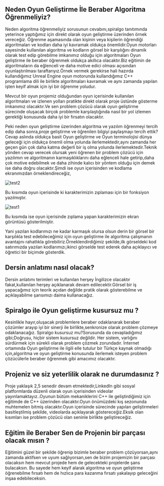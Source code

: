 ## Neden Oyun Geliştirme İle Beraber Algoritma Öğrenmeliyiz?

Neden algoritma öğrenmeliyiz sorusunun cevabını,spiralgo tanıtımında
yeterince yaptığımız için direkt olarak oyun geliştirme üzerinden örnek
vereceğiz. Öğrenme aşamasında olan kişinin veya kişilerin öğrendiği
algoritmaları ve kodları daha iyi kavramak oldukça önemlidir.Oyun
motorları sayesinde kullanılan algoritma ve kodların görsel bir
karşılığını dinamik olarak test edip görebilme imkanımız olduğu için
algoritmaları Oyun geliştirme ile beraber öğrenmek oldukça akıllıca
olacaktır.Biz eğitimin de algoritmaların da eğlenceli ve daha motive
edici olması açısından oyunlaştırılması taraftarıyız.Örnek vermek
gerekirse hali hazırda kullandığımız Unreal Engine oyun motorunda
kullandığımız C++ programlama dili ile birlikte algoritmaları kavramak
ve aynı zamanda yapılan işten keyif almak için iyi bir öğrenme yoludur.

Mevcut bir oyun projemiz olduğundan oyun içerisinde kullanılan
algoritmaları ve izlenen yolları pratikte direkt olarak proje üstünde
gösterme imkanımız olacaktır.Ve sen problem çözücü olarak oyun
geliştirme sürecinde oluşacak birçok problemle karşılaştığında nasıl
bir yol izlemen gerektiği konusunda daha iyi bir fırsatın olacaktır.

Peki neden oyun geliştirme üzerinden algoritma ve yazılım öğrenmeyi
tercih edip daha sonra,proje geliştirme ve öğrenilen bilgiyi paylaşmayı
tercih ettik?Cevap aslında oldukça basit Oyun geliştirme ve Oyun
terminolojisi dünya geleceği için oldukça önemli olma yolunda
ilerlemektedir,aynı zamanda her geçen gün çok daha katma değerli bir iş
olma yolunda ilerlemektedir.Teknik yönden cevap verecek olursak yeni
öğrenen bir problem çözücü için yazılımın ve algoritmanın
karmaşıklıklarını daha eğlenceli hale getirip,daha çok motive edebilmek
ve daha zihinde kalıcı bir yöntem olduğu için demek ise daha doğru
olacaktır.Şimdi ise oyun içerisinden ve kodlama ekranımızdan örneklendireceğiz,

![test2](https://user-images.githubusercontent.com/53279903/131217402-76d97813-544f-4142-bab6-df9bda6c1640.png)

Bu kısımda oyun içerisinde ki karakterimizin zıplaması için bir fonksiyon yazılmıştır.

![test1](https://user-images.githubusercontent.com/53279903/131217406-78fdf39d-2ee1-426a-bb60-819a6b2f4c7c.png)

Bu kısımda ise oyun içerisinde zıplama yapan karakterimizin ekran
görüntüsü gösterilmiştir.

Yani yazılan kodlarımızı ne kadar karmaşık olursa olsun derin bir görsel bir karşılıkla test edebileceğimiz için
oyun geliştirme ile algoritma çalışmanın avantajını rahatlıkla görebiliriz.Örneklendirdiğimiz şekilde,ilk 
görseldeki kod satırımızda yazılan kodlarımızı,ikinci görselde test ederek daha açıklayıcı ve öğretici
bir biçimde gösterdik.

## Dersin anlatımı nasıl olacak?

Dersin anlatımı terimleri ve kullanılan herşey İngilizce olacaktır
fakat,kullanılan herşey açıklanarak devam edilecektir.Görsel bir iş
yapacağımız için teorik açıdan değilde pratik olarak gösterebilme ve
açıklayabilme şansımızı daima kullanacağız.

## Spiralgo ile Oyun geliştirme kusursuz mu ?

Kesinlikle hayır,oluşacak problemlere beraber odaklanarak beraber
çözümler arayıp iyi bir sinerji ile birlikte,senkronize olarak problem
çözmeye odaklanacağız. Spiralgo kusursuz mu?Sorusunda da cevapladığımız
gibi;Doğrusu, hiçbir sistem kusursuz değildir. Her sistem, varlığını
sürdürmek için sürekli olarak problem çözmek zorundadır. İnternet
ortamında Oyun geliştirme ile ilgili elle tutulur bir Türkçe kaynak
olmadığı için,algoritma ve oyun geliştirme konusunda ilerlemek isteyen
problem çözücülerle beraber öğrenmek gibi amacımız olacaktır.

## Projeniz ve siz yeterlilik olarak ne durumdasınız ?

Proje yaklaşık 2,5 senedir devam etmektedir,LinkedIn gibi sosyal
platformlarda düzenli olarak oyun içerisinden videolar
yayınlamaktayız..Oyunun bütüm mekaniklerini C++ ile geliştirdiğimiz için
eğitimde de C++ üzerinden olacaktır.Oyun önümüzdeki kış sezonunda
muhtemelen bitmiş olacaktır.Oyun içerisinde sürecinde yapılan
geliştirmeleri basitleştilmiş şekilde, videolarda açıklayarak
göstereceğiz.Eksik olan kısımları ise problem çözücü olan seninle
birlikte geliştireceğiz.

## Eğitim ile Beraber Sen de Projenin bir parçası olacak mısın ?

Eğitimini güzel bir şekilde öğrenip bizimle beraber problem çözüyorsan,aynı zamanda
aktifsen ve uyum sağlıyorsan,sen de bizim projemizin bir parçası olacaksın hem
mevcut projede hem de gelecekteki projelerde şans bulacaksın. Bu sayede
hem keyif alarak algoritma ve oyun geliştirme öğrenebilme fırsatı 
hem de hızlıca para kazanma fırsatı yakalayıp geleceğini inşaa edebileceksin.
